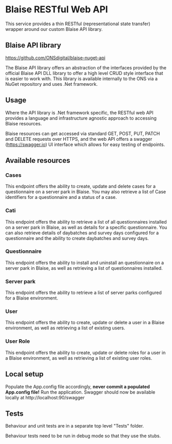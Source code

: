 # Blaise RESTful Web API

This service provides a thin RESTful (representational state transfer) wrapper around our custom Blaise API library.

## Blaise API library
https://github.com/ONSdigital/blaise-nuget-api

The Blaise API library offers an abstraction of the interfaces provided by the official Blaise API DLL library to offer a high level CRUD style interface that is easier to work with. This library is available internally to the ONS via a NuGet repository and uses .Net framework.

## Usage
Where the API library is .Net framework specific, the RESTful web API provides a language and infrastructure agnostic approach to accessing Blaise resources.

Blaise resources can get accessed via standard GET, POST, PUT, PATCH and DELETE requests over HTTPS, and the web API offers a swagger (https://swagger.io) UI interface which allows for easy testing of endpoints.

## Available resources

### Cases 
This endpoint offers the ability to create, update and delete cases for a questionnaire on a server park in Blaise. You may also retrieve a list of Case identifiers for a questionnaire and a status of a case.

### Cati
This endpoint offers the ability to retrieve a list of all questionnaires installed on a server park in Blaise, as well as details for a specific questionnaire. You can also retrieve details of daybatches and survey days configured for a questionnaire and the ability to create daybatches and survey days.

### Questionnaire
This endpoint offers the ability to install and uninstall an questionnaire on a server park in Blaise, as well as retrieving a list of questionnaires installed.

### Server park
This endpoint offers the ability to retrieve a list of server parks configured for a Blaise environment.

### User
This endpoint offers the ability to create, update or delete a user in a Blaise environment, as well as retrieving a list of existing users.

### User Role
This endpoint offers the ability to create, update or delete roles for a user in a Blaise environment, as well as retrieving a list of existing user roles.

## Local setup

Populate the App.config file accordingly, **never commit a populated App.config file!**
Run the application.
Swagger should now be available locally at http://localhost:90/swagger

## Tests

Behaviour and unit tests are in a separate top level "Tests" folder.

Behaviour tests need to be run in debug mode so that they use the stubs.
